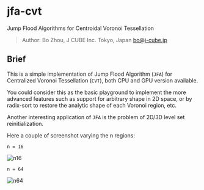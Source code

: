 # jfa-cvt
Jump Flood Algorithms for Centroidal Voronoi Tessellation

> Author: Bo Zhou, J CUBE Inc. Tokyo, Japan
>         bo@j-cube.jp


## Brief

This is a simple implementation of Jump Flood Algorithm (`JFA`) for Centralized Voronoi Tessellation (`CVT`), both CPU and GPU version available.

You could consider this as the basic playground to implement the more advanced features such as support for arbitrary shape in 2D space, or by radix-sort to restore the analytic shape of each Voronoi region, etc.

Another interesting application of `JFA` is the problem of 2D/3D level set reinitialization.

Here a couple of screenshot varying the n regions:

```n = 16```

  ![n16](https://github.com/j-cube/jfa-cvt/raw/master/img/16.png)

```n = 64```

  ![n64](https://github.com/j-cube/jfa-cvt/raw/master/img/64.png)
